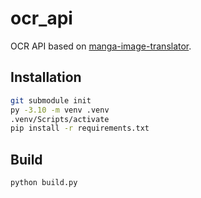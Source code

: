 # ocr_api

OCR API based on [manga-image-translator](https://github.com/zyddnys/manga-image-translator).

## Installation

```bash
git submodule init
py -3.10 -m venv .venv
.venv/Scripts/activate
pip install -r requirements.txt
```

## Build

```bash
python build.py
```